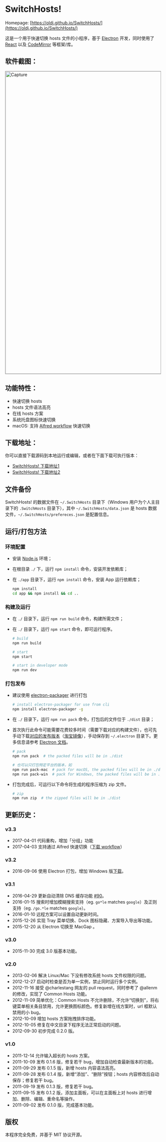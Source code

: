 # SwitchHosts!

Homepage: [https://oldj.github.io/SwitchHosts/](https://oldj.github.io/SwitchHosts/)


这是一个用于快速切换 hosts 文件的小程序，基于 [Electron](http://electron.atom.io/) 开发，同时使用了 [React](https://facebook.github.io/react/) 以及 [CodeMirror](http://codemirror.net/) 等框架/库。

## 软件截图：

<img src="https://raw.githubusercontent.com/oldj/SwitchHosts/master/assets/capture.png" alt="Capture" width="980" style="border:1px solid #979797;">


## 功能特性：

 - 快速切换 hosts
 - hosts 文件语法高亮
 - 在线 hosts 方案
 - 系统托盘图标快速切换
 - macOS: 支持 [Alfred workflow](http://www.packal.org/workflow/switchhosts) 快速切换


## 下载地址：

你可以直接下载源码到本地运行或编辑，或者在下面下载可执行版本：

 - [SwitchHosts! 下载地址1](https://github.com/oldj/SwitchHosts/releases)
 - [SwitchHosts! 下载地址2](http://pan.baidu.com/share/link?shareid=150951&uk=3607385901)


## 文件备份

SwitchHosts! 的数据文件在 `~/.SwitchHosts` 目录下（Windows 用户为个人主目录下的 `.SwitchHosts` 目录下），其中 `~/.SwitchHosts/data.json` 是 hosts 数据文件，`~/.SwitchHosts/prefereces.json` 是配置信息。


## 运行/打包方法

### 环境配置

 - 安装 [Node.js](https://nodejs.org/) 环境；
 - 在根目录 `./` 下，运行 `npm install` 命令，安装开发依赖库；
 - 在 `./app` 目录下，运行 `npm install` 命令，安装 App 运行依赖库；

    ```bash
    npm install
    cd app && npm install && cd ..
    ```

### 构建及运行

 - 在 `./` 目录下，运行 `npm run build` 命令，构建所需文件；
 - 在 `./` 目录下，运行 `npm start` 命令，即可运行程序。

    ```bash
    # build
    npm run build

    # start
    npm start

    # start in developer mode
    npm run dev
    ```

### 打包发布

 - 建议使用 [electron-packager](https://github.com/electron-userland/electron-packager) 进行打包

    ```bash
    # install electron-packager for use from cli
    npm install electron-packager -g
    ```

 - 在 `./` 目录下，运行 `npm run pack` 命令，打包后的文件位于 `./dist` 目录；
 - 首次执行此命令可能需要花费较多时间（需要下载对应的构建文件），也可先手动下载[对应的发布版本](https://github.com/electron/electron/releases)（[淘宝镜像](https://npm.taobao.org/mirrors/electron/)），手动保存到 `~/.electron` 目录下。更多信息请参考 [Electron 文档](http://electron.atom.io/docs/)。

    ```bash
    # pack
    npm run pack  # the packed files will be in ./dist

    # 也可以只打包特定平台的版本，如
    npm run pack-mac  # pack for macOS, the packed files will be in ./dist
    npm run pack-win  # pack for Windows, the packed files will be in ./dist
    ```

 - 打包完成后，可运行以下命令将生成的程序压缩为 zip 文件。

    ```bash
    # zip
    npm run zip  # the zipped files will be in ./dist
    ```

## 更新历史：

### v3.3

 - 2017-04-01 代码重构，增加「分组」功能
 - 2017-04-03 支持通过 Alfred 快速切换（[下载 workflow](http://www.packal.org/workflow/switchhosts)）
 
### v3.2

 - 2016-09-06 使用 Electron 打包，增加 Windows 版[下载](https://github.com/oldj/SwitchHosts/releases)。

### v3.1

 - 2016-04-29 更新自动清除 DNS 缓存功能 [#90](https://github.com/oldj/SwitchHosts/issues/90)。
 - 2016-01-15 搜索时增加模糊搜索支持（eg. `go*le` matches `google`）及正则支持（eg. `/go.*le` matches `google`）。
 - 2016-01-10 远程方案可以设置自动更新时间。
 - 2015-12-26 实现 Tray 菜单切换、Dock 图标隐藏、方案导入导出等功能。
 - 2015-12-20 从 Electron 切换至 MacGap 。

### v3.0

 - 2015-11-30 完成 3.0 版基本功能。

### v2.0

 - 2013-02-06 解决 Linux/Mac 下没有修改系统 hosts 文件权限的问题。
 - 2012-12-27 启动时检查是否为单一实例，禁止同时运行多个实例。
 - 2012-11-16 接受 @charlestang 网友的 pull request，同时参考了 @allenm 的修改，实现了 Common Hosts 功能。
 - 2012-11-09 简单优化：Common Hosts 不允许删除，不允许“切换到”，将右键菜单相关条目禁用，允许更换图标颜色。修复新增在线方案时，url 框默认禁用的小 bug。
 - 2012-10-09 增加 hosts 方案拖拽排序功能。
 - 2012-10-05 修复在中文目录下程序无法正常启动的问题。
 - 2012-09-30 初步完成 0.2.0 版。

### v1.0

 - 2011-12-14 允许输入超长的 hosts 方案。
 - 2011-10-09 发布 0.1.6 版，修复若干 bug，增加自动检查最新版本的功能。
 - 2011-09-29 发布 0.1.5 版，新增 hosts 内容语法高亮。
 - 2011-09-28 发布 0.1.4 版，新增“添加”、“删除”按钮；hosts 内容修改后自动保存；修复若干 bug。
 - 2011-09-19 发布 0.1.3 版，修复若干 bug。
 - 2011-09-15 发布 0.1.2 版，添加主面板，可以在主面板上对 hosts 进行增加、删除、编辑、重命名等操作。
 - 2011-09-02 发布 0.1.0 版，完成基本功能。


## 版权

本程序完全免费，并基于 MIT 协议开源。
